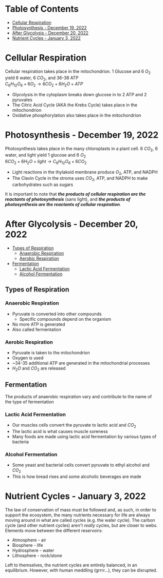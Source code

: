 # Table of Contents
- [Cellular Respiration](#cellular-respiration)
- [Photosynthesis - December 19, 2022](#photosynthesis---december-19-2022)
- [After Glycolysis - December 20, 2022](#after-glycolysis---december-20-2022)
- [Nutrient Cycles - January 3, 2022](#nutrient-cycles---january-3-2022)

# Cellular Respiration
Cellular respiration takes place in the mitochondrion. 1 Glucose and 6 $O_2$ yield 6 water, 6 $CO_2$, and 36-38 ATP  
$C_6H_{12}O_6 + 6O_2 \rightarrow 6CO_2 + 6H_2O + ATP$
- Glycolysis in the cytoplasm breaks down glucose in to 2 ATP and 2 pyruvates
- The Citric Acid Cycle (AKA the Krebs Cycle) takes place in the mitochondrion
- Oxidative phosphorylation also takes place in the mitochondrion

# Photosynthesis - December 19, 2022
Photosynthesis takes place in the many chloroplasts in a plant cell. 6 $CO_2$, 6 water, and light yield 1 glucose and 6 $O_2$  
$6CO_2 + 6H_2O + light \rightarrow C_6H_{12}O_6 + 6CO_2$
- Light reactions in the thylakoid membrane produce $O_2$, ATP, and NADPH
- The Clavin Cycle in the stroma uses $CO_2$, ATP, and NADPH to make carbohydrates such as sugars

It is important to note that ***the products of cellular respiration are the reactants of photosynthesis*** (sans light), and ***the products of photosynthesis are the reactants of cellular respiration***.

# After Glycolysis - December 20, 2022
- [Types of Respiration](#types-of-respiration)
    - [Anaerobic Respiration](#anaerobic-respiration)
    - [Aerobic Respiration](#aerobic-respiration)
- [Fermentation](#fermentation)
    - [Lactic Acid Fermentation](#lactic-acid-fermentation)
    - [Alcohol Fermentation](#alcohol-fermentation)

## Types of Respiration
### Anaerobic Respiration
- Pyruvate is converted into other compounds
    - Specific compounds depend on the organism
- No more ATP is generated
- Also called fermentation

### Aerobic Respiration
- Pyruvate is taken to the mitochondrion
- Oxygen is used
- ~34-35 additional ATP are generated in the mitochondrial processes
- $H_2O$ and $CO_2$ are released

## Fermentation
The products of anaerobic respiration vary and contribute to the name of the type of fermentation

### Lactic Acid Fermentation
- Our muscles cells convert the pyruvate to lactic acid and $CO_2$
- The lactic acid is what causes muscle soreness
- Many foods are made using lactic acid fermentation by various types of bacteria

### Alcohol Fermentation
- Some yeast and bacterial cells convert pyruvate to ethyl alcohol and $CO_2$
- This is how bread rises and some alcoholic beverages are made

# Nutrient Cycles - January 3, 2022
The law of conservation of mass must be followed and, as such, in order to support the ecosystem, the many nutrients necessary for life are always moving around in what are called cycles (e.g. the water cycle). The carbon cycle (and other nutrient cycles) aren't *really* cycles, but are closer to webs. Elements move between the different reservoirs:
- Atmosphere - air
- Biosphere - life
- Hydrosphere - water
- Lithosphere - rock/stone

Left to themselves, the nutrient cycles are entirely balanced, in an equilibrium. However, with human meddling (grrrr...), they can be disrupted.